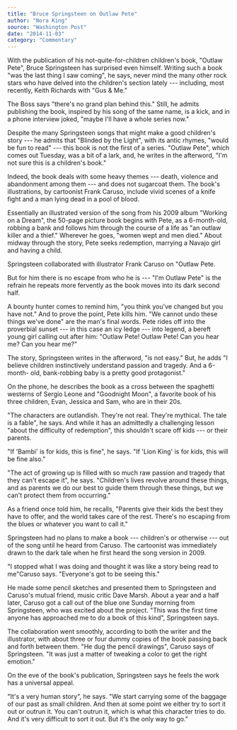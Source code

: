 ```yaml
---
title: "Bruce Springsteen on Outlaw Pete"
author: "Nora King"
source: "Washington Post"
date: "2014-11-03"
category: "Commentary"
---
```


With the publication of his not-quite-for-children children's book, "Outlaw Pete", Bruce Springsteen has surprised even himself. Writing such a book "was the last thing I saw coming", he says, never mind the many other rock stars who have delved into the children's section lately --- including, most recently, Keith Richards with "Gus & Me."

The Boss says "there's no grand plan behind this." Still, he admits publishing the book, inspired by his song of the same name, is a kick, and in a phone interview joked, "maybe I'll have a whole series now."

Despite the many Springsteen songs that might make a good children's story --- he admits that "Blinded by the Light", with its antic rhymes, "would be fun to read" --- this book is not the first of a series. "Outlaw Pete", which comes out Tuesday, was a bit of a lark, and, he writes in the afterword, "I'm not sure this is a children's book."

Indeed, the book deals with some heavy themes --- death, violence and abandonment among them --- and does not sugarcoat them. The book's illustrations, by cartoonist Frank Caruso, include vivid scenes of a knife fight and a man lying dead in a pool of blood.

Essentially an illustrated version of the song from his 2009 album "Working on a Dream", the 50-page picture book begins with Pete, as a 6-month-old, robbing a bank and follows him through the course of a life as "an outlaw killer and a thief." Wherever he goes, "women wept and men died." About midway through the story, Pete seeks redemption, marrying a Navajo girl and having a child.

Springsteen collaborated with illustrator Frank Caruso on "Outlaw Pete.

But for him there is no escape from who he is --- "I'm Outlaw Pete" is the refrain he repeats more fervently as the book moves into its dark second half.

A bounty hunter comes to remind him, "you think you've changed but you have not." And to prove the point, Pete kills him. "We cannot undo these things we've done" are the man's final words. Pete rides off into the proverbial sunset --- in this case an icy ledge --- into legend, a bereft young girl calling out after him: "Outlaw Pete! Outlaw Pete! Can you hear me? Can you hear me?"

The story, Springsteen writes in the afterword, "is not easy." But, he adds "I believe children instinctively understand passion and tragedy. And a 6-month- old, bank-robbing baby is a pretty good protagonist."

On the phone, he describes the book as a cross between the spaghetti westerns of Sergio Leone and "Goodnight Moon", a favorite book of his three children, Evan, Jessica and Sam, who are in their 20s.

"The characters are outlandish. They're not real. They're mythical. The tale is a fable", he says. And while it has an admittedly a challenging lesson "about the difficulty of redemption", this shouldn't scare off kids --- or their parents.

"If 'Bambi' is for kids, this is fine", he says. "If 'Lion King' is for kids, this will be fine also."

"The act of growing up is filled with so much raw passion and tragedy that they can't escape it", he says. "Children's lives revolve around these things, and as parents we do our best to guide them through these things, but we can't protect them from occurring."

As a friend once told him, he recalls, "Parents give their kids the best they have to offer, and the world takes care of the rest. There's no escaping from the blues or whatever you want to call it."

Springsteen had no plans to make a book --- children's or otherwise --- out of the song until he heard from Caruso. The cartoonist was immediately drawn to the dark tale when he first heard the song version in 2009.

"I stopped what I was doing and thought it was like a story being read to me"Caruso says. "Everyone's got to be seeing this."

He made some pencil sketches and presented them to Springsteen and Caruso's mutual friend, music critic Dave Marsh. About a year and a half later, Caruso got a call out of the blue one Sunday morning from Springsteen, who was excited about the project. "This was the first time anyone has approached me to do a book of this kind", Springsteen says.

The collaboration went smoothly, according to both the writer and the illustrator, with about three or four dummy copies of the book passing back and forth between them. "He dug the pencil drawings", Caruso says of Springsteen. "It was just a matter of tweaking a color to get the right emotion."

On the eve of the book's publication, Springsteen says he feels the work has a universal appeal.

"It's a very human story", he says. "We start carrying some of the baggage of our past as small children. And then at some point we either try to sort it out or outrun it. You can't outrun it, which is what this character tries to do. And it's very difficult to sort it out. But it's the only way to go."